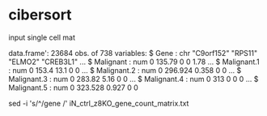 # cibersort

input single cell mat 

data.frame':	23684 obs. of  738 variables:
 $ Gene                : chr  "C9orf152" "RPS11" "ELMO2" "CREB3L1" ...
 $ Malignant           : num  0 135.79 0 0 1.78 ...
 $ Malignant.1         : num  0 153.4 13.1 0 0 ...
 $ Malignant.2         : num  0 296.924 0.358 0 0 ...
 $ Malignant.3         : num  0 283.82 5.16 0 0 ...
 $ Malignant.4         : num  0 313 0 0 0 ...
 $ Malignant.5         : num  0 323.528 0.927 0 0 

 sed -i 's/^/gene /' iN_ctrl_z8KO_gene_count_matrix.txt

